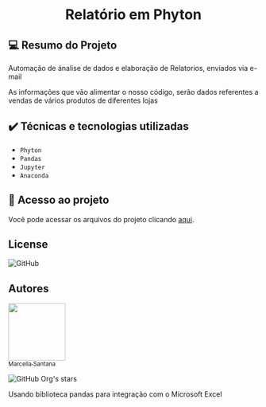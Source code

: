 <h1 align="center"> Relatório em Phyton </h1>

## 💻 Resumo do Projeto

<p>Automação de ánalise de dados e elaboração de Relatorios, enviados via e-mail</p>

As informações que vão alimentar o nosso código, serão dados referentes a vendas de vários produtos de diferentes lojas

## ✔️ Técnicas e tecnologias utilizadas
- `Phyton`
- `Pandas`
- `Jupyter`
- `Anaconda`

## 📁 Acesso ao projeto
<p>Você pode acessar os arquivos do projeto clicando <a href="https://github.com/marcellasan/projeto-automatizado-cypress/tree/master/cypress">aqui</a>.</p>


## License
<img alt="GitHub" src="https://img.shields.io/github/license/marcellasan/projeto-automatizado-cypress">

## Autores
[<img src="https://avatars.githubusercontent.com/u/102002212?s=96&v=4" width=115><br><sub>Marcella Santana</sub>](https://github.com/marcellasan) 

![GitHub Org's stars](https://img.shields.io/github/stars/marcellasan?style=social)


Usando biblioteca pandas para integração com o Microsoft Excel
